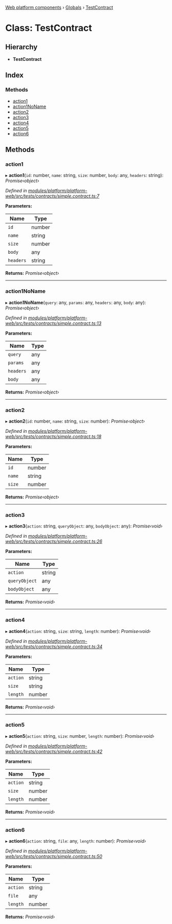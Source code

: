 [Web platform components](../README.md) › [Globals](../globals.md) › [TestContract](testcontract.md)

# Class: TestContract

## Hierarchy

* **TestContract**

## Index

### Methods

* [action1](testcontract.md#action1)
* [action1NoName](testcontract.md#action1noname)
* [action2](testcontract.md#action2)
* [action3](testcontract.md#action3)
* [action4](testcontract.md#action4)
* [action5](testcontract.md#action5)
* [action6](testcontract.md#action6)

## Methods

###  action1

▸ **action1**(`id`: number, `name`: string, `size`: number, `body`: any, `headers`: string): *Promise‹object›*

*Defined in [modules/platform/platform-web/src/tests/contracts/simple.contract.ts:7](https://github.com/nodulusteam/methodus.dev/blob/58b1bce/modules/platform/platform-web/src/tests/contracts/simple.contract.ts#L7)*

**Parameters:**

Name | Type |
------ | ------ |
`id` | number |
`name` | string |
`size` | number |
`body` | any |
`headers` | string |

**Returns:** *Promise‹object›*

___

###  action1NoName

▸ **action1NoName**(`query`: any, `params`: any, `headers`: any, `body`: any): *Promise‹object›*

*Defined in [modules/platform/platform-web/src/tests/contracts/simple.contract.ts:13](https://github.com/nodulusteam/methodus.dev/blob/58b1bce/modules/platform/platform-web/src/tests/contracts/simple.contract.ts#L13)*

**Parameters:**

Name | Type |
------ | ------ |
`query` | any |
`params` | any |
`headers` | any |
`body` | any |

**Returns:** *Promise‹object›*

___

###  action2

▸ **action2**(`id`: number, `name`: string, `size`: number): *Promise‹object›*

*Defined in [modules/platform/platform-web/src/tests/contracts/simple.contract.ts:18](https://github.com/nodulusteam/methodus.dev/blob/58b1bce/modules/platform/platform-web/src/tests/contracts/simple.contract.ts#L18)*

**Parameters:**

Name | Type |
------ | ------ |
`id` | number |
`name` | string |
`size` | number |

**Returns:** *Promise‹object›*

___

###  action3

▸ **action3**(`action`: string, `queryObject`: any, `bodyObject`: any): *Promise‹void›*

*Defined in [modules/platform/platform-web/src/tests/contracts/simple.contract.ts:26](https://github.com/nodulusteam/methodus.dev/blob/58b1bce/modules/platform/platform-web/src/tests/contracts/simple.contract.ts#L26)*

**Parameters:**

Name | Type |
------ | ------ |
`action` | string |
`queryObject` | any |
`bodyObject` | any |

**Returns:** *Promise‹void›*

___

###  action4

▸ **action4**(`action`: string, `size`: string, `length`: number): *Promise‹void›*

*Defined in [modules/platform/platform-web/src/tests/contracts/simple.contract.ts:34](https://github.com/nodulusteam/methodus.dev/blob/58b1bce/modules/platform/platform-web/src/tests/contracts/simple.contract.ts#L34)*

**Parameters:**

Name | Type |
------ | ------ |
`action` | string |
`size` | string |
`length` | number |

**Returns:** *Promise‹void›*

___

###  action5

▸ **action5**(`action`: string, `size`: number, `length`: number): *Promise‹void›*

*Defined in [modules/platform/platform-web/src/tests/contracts/simple.contract.ts:42](https://github.com/nodulusteam/methodus.dev/blob/58b1bce/modules/platform/platform-web/src/tests/contracts/simple.contract.ts#L42)*

**Parameters:**

Name | Type |
------ | ------ |
`action` | string |
`size` | number |
`length` | number |

**Returns:** *Promise‹void›*

___

###  action6

▸ **action6**(`action`: string, `file`: any, `length`: number): *Promise‹void›*

*Defined in [modules/platform/platform-web/src/tests/contracts/simple.contract.ts:50](https://github.com/nodulusteam/methodus.dev/blob/58b1bce/modules/platform/platform-web/src/tests/contracts/simple.contract.ts#L50)*

**Parameters:**

Name | Type |
------ | ------ |
`action` | string |
`file` | any |
`length` | number |

**Returns:** *Promise‹void›*
